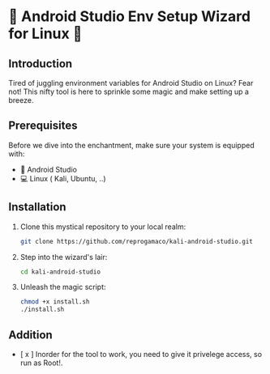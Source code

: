# 🚀 Android Studio Env Setup Wizard for Linux 🐧

## Introduction

Tired of juggling environment variables for Android Studio on Linux? Fear not! This nifty tool is here to sprinkle some magic and make setting up a breeze.

## Prerequisites

Before we dive into the enchantment, make sure your system is equipped with:

- 🚀 Android Studio
- 💻 Linux ( Kali, Ubuntu, ..)

## Installation

1. Clone this mystical repository to your local realm:

    ```bash
    git clone https://github.com/reprogamaco/kali-android-studio.git
    ```

2. Step into the wizard's lair:

    ```bash
    cd kali-android-studio
    ```

3. Unleash the magic script:

    ```bash
    chmod +x install.sh
    ./install.sh
    ```

## Addition
 - [ x ] Inorder for the tool to work, you need to give it privelege access, so run as Root!.


